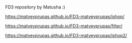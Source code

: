 FD3 repository by Matusha :)

https://matveyprupas.github.io/FD3-matveyprupas/ishop/

https://matveyprupas.github.io/FD3-matveyprupas/filter/

https://matveyprupas.github.io/FD3-matveyprupas/ishop2/
